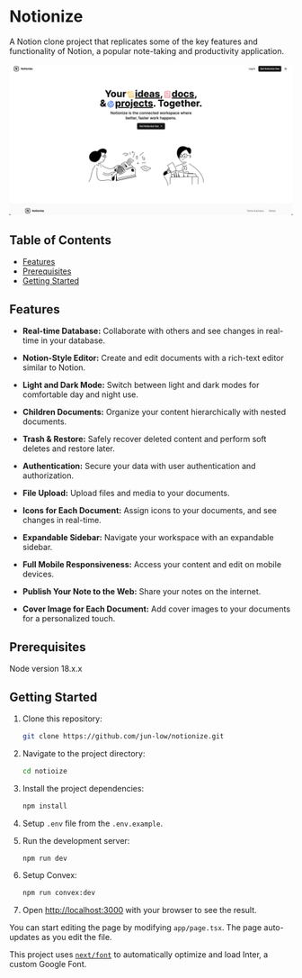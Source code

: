 # Notionize

A Notion clone project that replicates some of the key features and functionality of Notion, a popular note-taking and productivity application.

![Notionize landing page](./public/notionize-landing.png)

## Table of Contents

- [Features](#features)
- [Prerequisites](#prerequisites)
- [Getting Started](#getting-started)

## Features

- **Real-time Database:** Collaborate with others and see changes in real-time in your database.

- **Notion-Style Editor:** Create and edit documents with a rich-text editor similar to Notion.

- **Light and Dark Mode:** Switch between light and dark modes for comfortable day and night use.

- **Children Documents:** Organize your content hierarchically with nested documents.

- **Trash & Restore:** Safely recover deleted content and perform soft deletes and restore later.

- **Authentication:** Secure your data with user authentication and authorization.

- **File Upload:** Upload files and media to your documents.

- **Icons for Each Document:** Assign icons to your documents, and see changes in real-time.

- **Expandable Sidebar:** Navigate your workspace with an expandable sidebar.

- **Full Mobile Responsiveness:** Access your content and edit on mobile devices.

- **Publish Your Note to the Web:** Share your notes on the internet.

- **Cover Image for Each Document:** Add cover images to your documents for a personalized touch.

## Prerequisites
Node version 18.x.x

## Getting Started

1. Clone this repository:

   ```bash
   git clone https://github.com/jun-low/notionize.git
   ```

2. Navigate to the project directory:
   ```bash
   cd notioize
   ```

3. Install the project dependencies:
    ```bash
    npm install
    ```

4. Setup `.env` file from the `.env.example`.

5. Run the development server:
    ```bash
    npm run dev
    ```

6. Setup Convex:
    ```bash
    npm run convex:dev
    ```

7. Open [http://localhost:3000](http://localhost:3000) with your browser to see the result.


You can start editing the page by modifying `app/page.tsx`. The page auto-updates as you edit the file.

This project uses [`next/font`](https://nextjs.org/docs/basic-features/font-optimization) to automatically optimize and load Inter, a custom Google Font.
